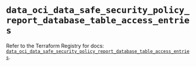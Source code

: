 # `data_oci_data_safe_security_policy_report_database_table_access_entries`

Refer to the Terraform Registry for docs: [`data_oci_data_safe_security_policy_report_database_table_access_entries`](https://registry.terraform.io/providers/oracle/oci/7.19.0/docs/data-sources/data_safe_security_policy_report_database_table_access_entries).
